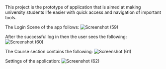 This project is the prototype of application that is aimed at making university students
life easier with quick access and navigation of important tools.

The Login Scene of the app follows:
![Screenshot (59)](https://user-images.githubusercontent.com/47014703/99156479-d0e6ca00-26c9-11eb-8008-1a03df1f45bb.png)


After the successful log in then the user sees the following:
![Screenshot (60)](https://user-images.githubusercontent.com/47014703/99156553-62563c00-26ca-11eb-9018-3553c79ea7bf.png)


The Course section contains the following:
![Screenshot (61)](https://user-images.githubusercontent.com/47014703/99156589-bfea8880-26ca-11eb-9932-ffefd67e3802.png)


Settings of the application:
![Screenshot (62)](https://user-images.githubusercontent.com/47014703/99156625-1061e600-26cb-11eb-8533-3e9427afa0d2.png)
